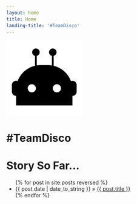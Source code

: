 ```yaml
---
layout: home
title: Home
landing-title: '#TeamDisco'
---
```


<div class="gap center" markdown="1">

<img src="/assets/images/bot.svg" class="big" />

# #TeamDisco

</div>



<div id="home">
  <h1>Story So Far...</h1>
  <ul class="posts">
    {% for post in site.posts reversed %}
      <li><span>{{ post.date | date_to_string }}</span> &raquo; <a href="{{ site.baseurl }}{{ post.url }}">{{ post.title }}</a></li>
    {% endfor %}
  </ul>
</div>